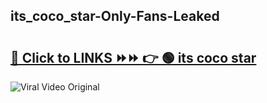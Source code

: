 
 ## its_coco_star-Only-Fans-Leaked

# <h2><a href="https://clipsfans.com/its_coco_star&ref=git">🔗 Click to LINKS ⏩⏩ 👉 🟢 its coco star </a></h2>

<a href="https://clipsfans.com/its_coco_star&ref=git" rel="nofollow" data-target="animated-image.originalLink"><img src="https://i.ibb.co.com/xMMVF88/686577567.gif" alt="Viral Video Original" style="max-width: 100%; display: inline-block;" data-target="animated-image.originalImage"></a>
